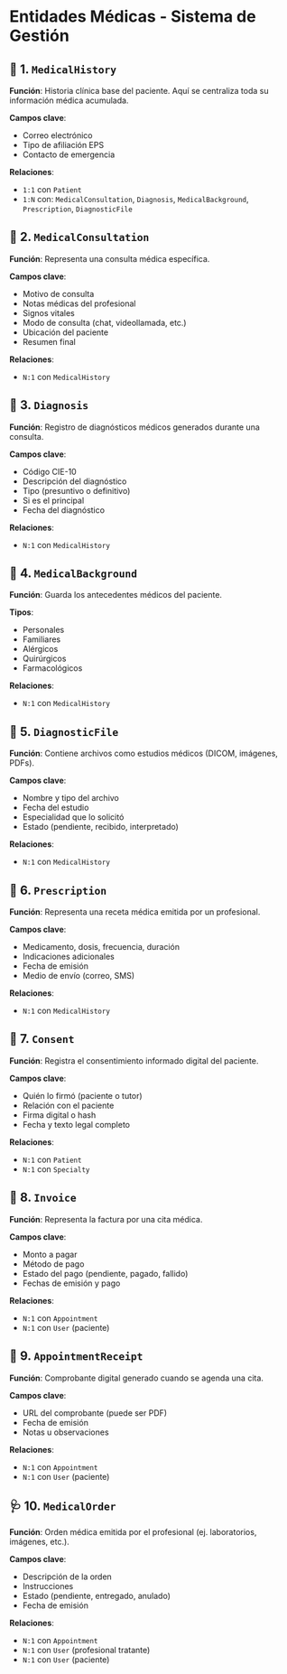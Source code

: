 # Entidades Médicas - Sistema de Gestión

## 🏥 1. `MedicalHistory`
**Función**: Historia clínica base del paciente. Aquí se centraliza toda su información médica acumulada.

**Campos clave**:
* Correo electrónico
* Tipo de afiliación EPS
* Contacto de emergencia

**Relaciones**:
* `1:1` con `Patient`
* `1:N` con: `MedicalConsultation`, `Diagnosis`, `MedicalBackground`, `Prescription`, `DiagnosticFile`

## 💬 2. `MedicalConsultation`
**Función**: Representa una consulta médica específica.

**Campos clave**:
* Motivo de consulta
* Notas médicas del profesional
* Signos vitales
* Modo de consulta (chat, videollamada, etc.)
* Ubicación del paciente
* Resumen final

**Relaciones**:
* `N:1` con `MedicalHistory`

## 🧠 3. `Diagnosis`
**Función**: Registro de diagnósticos médicos generados durante una consulta.

**Campos clave**:
* Código CIE-10
* Descripción del diagnóstico
* Tipo (presuntivo o definitivo)
* Si es el principal
* Fecha del diagnóstico

**Relaciones**:
* `N:1` con `MedicalHistory`

## 🧬 4. `MedicalBackground`
**Función**: Guarda los antecedentes médicos del paciente.

**Tipos**:
* Personales
* Familiares
* Alérgicos
* Quirúrgicos
* Farmacológicos

**Relaciones**:
* `N:1` con `MedicalHistory`

## 📎 5. `DiagnosticFile`
**Función**: Contiene archivos como estudios médicos (DICOM, imágenes, PDFs).

**Campos clave**:
* Nombre y tipo del archivo
* Fecha del estudio
* Especialidad que lo solicitó
* Estado (pendiente, recibido, interpretado)

**Relaciones**:
* `N:1` con `MedicalHistory`

## 💊 6. `Prescription`
**Función**: Representa una receta médica emitida por un profesional.

**Campos clave**:
* Medicamento, dosis, frecuencia, duración
* Indicaciones adicionales
* Fecha de emisión
* Medio de envío (correo, SMS)

**Relaciones**:
* `N:1` con `MedicalHistory`

## 📝 7. `Consent`
**Función**: Registra el consentimiento informado digital del paciente.

**Campos clave**:
* Quién lo firmó (paciente o tutor)
* Relación con el paciente
* Firma digital o hash
* Fecha y texto legal completo

**Relaciones**:
* `N:1` con `Patient`
* `N:1` con `Specialty`

## 🧾 8. `Invoice`
**Función**: Representa la factura por una cita médica.

**Campos clave**:
* Monto a pagar
* Método de pago
* Estado del pago (pendiente, pagado, fallido)
* Fechas de emisión y pago

**Relaciones**:
* `N:1` con `Appointment`
* `N:1` con `User` (paciente)

## 📄 9. `AppointmentReceipt`
**Función**: Comprobante digital generado cuando se agenda una cita.

**Campos clave**:
* URL del comprobante (puede ser PDF)
* Fecha de emisión
* Notas u observaciones

**Relaciones**:
* `N:1` con `Appointment`
* `N:1` con `User` (paciente)

## 🩺 10. `MedicalOrder`
**Función**: Orden médica emitida por el profesional (ej. laboratorios, imágenes, etc.).

**Campos clave**:
* Descripción de la orden
* Instrucciones
* Estado (pendiente, entregado, anulado)
* Fecha de emisión

**Relaciones**:
* `N:1` con `Appointment`
* `N:1` con `User` (profesional tratante)
* `N:1` con `User` (paciente)
